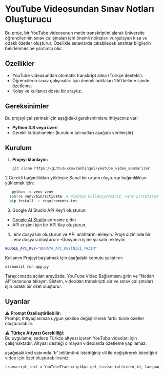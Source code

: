 # YouTube Videosundan Sınav Notları Oluşturucu

Bu proje, bir YouTube videosunun metin transkriptini alarak üniversite öğrencilerinin sınav çalışmaları için önemli noktaları vurgulayan kısa ve odaklı özetler oluşturur. Özellikle sınavlarda çıkabilecek anahtar bilgilerin belirlenmesine yardımcı olur. 

## Özellikler
- YouTube videosundan otomatik transkript alma (Türkçe destekli).
- Öğrencilerin sınav çalışmaları için önemli noktaları 250 kelime içinde özetleme.
- Kolay ve kullanıcı dostu bir arayüz.

## Gereksinimler
Bu projeyi çalıştırmak için aşağıdaki gereksinimlere ihtiyacınız var:
- **Python 3.8 veya üzeri**
- Gerekli kütüphaneler (kurulum talimatları aşağıda verilmiştir).

## Kurulum

1. **Projeyi klonlayın:**
    ```bash
   git clone https://github.com/canbingol/youtube_video_summarizer
2.Gerekli bağımlılıkları yükleyin: Sanal bir ortam oluşturup bağımlılıkları yüklemek için:
```bash
   python -m venv venv
  source venv/bin/activate  # Windows kullanıyorsanız: venv\Scripts\activate
  pip install -r requirements.txt
```
3. Google AI Studio API Key'i oluşturun:
- [Google AI Studio](https://aistudio.google.com/app/apikey) adresine gidin
- API erişimi için bir API Key oluşturun.

4. .env dosyasını oluşturun ve API anahtarını ekleyin: Proje dizininde bir .env dosyası oluşturun:
  -Dosyanın içine şu satırı ekleyin:
 ```bash
GOOGLE_API_KEY="BURAYA_API_KEYİNİZİ_YAZIN"
```

Kullanım
Projeyi başlatmak için aşağıdaki komutu çalıştırın:
 ```bash
streamlit run app.py
```
Tarayıcınızda açılan arayüzde, YouTube Video Bağlantısını girin ve "Notları Al" butonuna tıklayın.
Sistem, videodan transkripti alır ve sınav çalışmaları için odaklı bir özet oluşturur.
## Uyarılar

⚠️ **Prompt Özelleştirilebilir:**  
Prompt, ihtiyaçlarınıza uygun şekilde değiştirilerek farklı türde özetler oluşturulabilir.

⚠️ **Türkçe Altyazı Gerekliliği:**  
Bu uygulama, sadece Türkçe altyazı içeren YouTube videoları için çalışmaktadır. Altyazı desteği olmayan videolarda özetleme yapılamaz.

aşağıdaki kod satırında 'tr' bölümünü istediğiniz dil ile değiştirerek istediğini video için özet oluşturabilirsiniz
 ```bash
transcript_text = YouTubeTranscriptApi.get_transcript(video_id, languages=['video_diliniz'])
```
